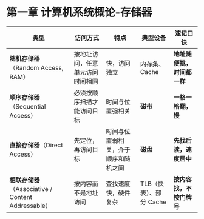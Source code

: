 # 第一章 计算机系统概论-存储器

| 类型                                                | 访问方式                         | 特点                                 | 典型设备                | 速记口诀                   |
| --------------------------------------------------- | -------------------------------- | ------------------------------------ | ----------------------- | -------------------------- |
| **随机存储器**（Random Access, RAM）                | 按地址访问，任意单元访问时间相同 | 快，访问独立                         | 内存条、Cache           | **地址随便挑，时间都一样** |
| **顺序存储器**（Sequential Access）                 | 必须按顺序扫描才能访问目标       | 时间与位置强相关                     | **磁带**                | **一格一格翻，慢**         |
| **直接存储器**（Direct Access）                     | 先定位，再访问目标               | 时间与位置弱相关，介于顺序和随机之间 | **磁盘**                | **先找后读，速度居中**     |
| **相联存储器**（Associative / Content Addressable） | 按内容而不是地址访问             | 查找速度快，硬件复杂                 | TLB（快表）、部分 Cache | **按内容找，不按门牌号**   |